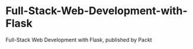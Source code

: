 


# Full-Stack-Web-Development-with-Flask
Full-Stack Web Development with Flask, published by Packt
